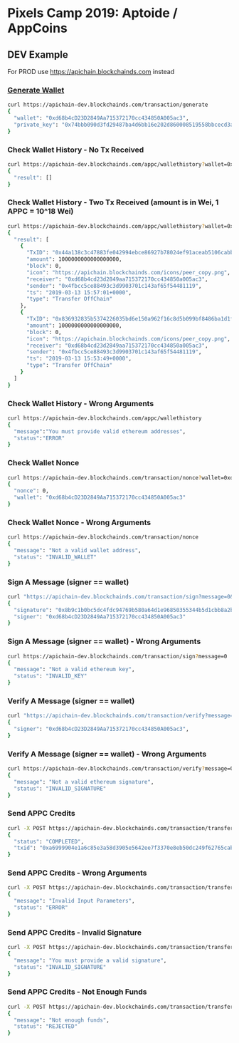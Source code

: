 # Pixels Camp 2019: Aptoide / AppCoins 

## DEV Example 
For PROD use https://apichain.blockchainds.com instead

### [Generate Wallet](#generate-wallet)
```sh
curl https://apichain-dev.blockchainds.com/transaction/generate
{
  "wallet": "0xd68b4cD23D2849Aa715372170cc434850A005ac3",
  "private_key": "0x74bbb090d3fd29487ba4d6bb16e202d860008519558bbcecd3a6c76df6387964"
}
```

### Check Wallet History - No Tx Received
```sh
curl https://apichain-dev.blockchainds.com/appc/wallethistory?wallet=0xd68b4cD23D2849Aa715372170cc434850A005ac3
{
  "result": []
}
```

### Check Wallet History - Two Tx Received (amount is in Wei, 1 APPC = 10^18 Wei)
```sh
curl https://apichain-dev.blockchainds.com/appc/wallethistory?wallet=0xd68b4cD23D2849Aa715372170cc434850A005ac3
{
  "result": [
    {
      "TxID": "0x44a138c3c47883fe042994ebce86927b78024ef91aceab5106cabb6809edb02a",
      "amount": 1000000000000000000,
      "block": 0,
      "icon": "https://apichain.blockchainds.com/icons/peer_copy.png",
      "receiver": "0xd68b4cd23d2849aa715372170cc434850a005ac3",
      "sender": "0x4fbcc5ce88493c3d9903701c143af65f54481119",
      "ts": "2019-03-13 15:57:01+0000",
      "type": "Transfer OffChain"
    },
    {
      "TxID": "0x836932835b5374226035bd6e150a962f16c8d5b099bf8486ba1d1f2f29ea4b19",
      "amount": 1000000000000000000,
      "block": 0,
      "icon": "https://apichain.blockchainds.com/icons/peer_copy.png",
      "receiver": "0xd68b4cd23d2849aa715372170cc434850a005ac3",
      "sender": "0x4fbcc5ce88493c3d9903701c143af65f54481119",
      "ts": "2019-03-13 15:53:49+0000",
      "type": "Transfer OffChain"
    }
  ]
}
```

### Check Wallet History - Wrong Arguments
```sh
curl https://apichain-dev.blockchainds.com/appc/wallethistory
{
  "message":"You must provide valid ethereum addresses",
  "status":"ERROR"
}
```

### Check Wallet Nonce
```sh
curl https://apichain-dev.blockchainds.com/transaction/nonce?wallet=0xd68b4cD23D2849Aa715372170cc434850A005ac3
{
  "nonce": 0,
  "wallet": "0xd68b4cD23D2849Aa715372170cc434850A005ac3"
}
```

### Check Wallet Nonce - Wrong Arguments
```sh
curl https://apichain-dev.blockchainds.com/transaction/nonce
{
  "message": "Not a valid wallet address",
  "status": "INVALID_WALLET"
}
```

### Sign A Message (signer == wallet)
```sh
curl "https://apichain-dev.blockchainds.com/transaction/sign?message=0&private_key=0x74bbb090d3fd29487ba4d6bb16e202d860008519558bbcecd3a6c76df6387964"
{
  "signature": "0x8b9c1b0bc5dc4fdc94769b580a64d1e96850355344b5d1cbb8a2bd843740be44352460d0e78421a73f0aa7d2162bd36eb61c40870c711e6a63a071499c40ae9a1b",
  "signer": "0xd68b4cD23D2849Aa715372170cc434850A005ac3"
}
```

### Sign A Message (signer == wallet) - Wrong Arguments
```sh
curl https://apichain-dev.blockchainds.com/transaction/sign?message=0
{
  "message": "Not a valid ethereum key",
  "status": "INVALID_KEY"
}
```

### Verify A Message (signer == wallet)
```sh
curl "https://apichain-dev.blockchainds.com/transaction/verify?message=0&signature=0x8b9c1b0bc5dc4fdc94769b580a64d1e96850355344b5d1cbb8a2bd843740be44352460d0e78421a73f0aa7d2162bd36eb61c40870c711e6a63a071499c40ae9a1b"
{
  "signer": "0xd68b4cD23D2849Aa715372170cc434850A005ac3",
}
```

### Verify A Message (signer == wallet) - Wrong Arguments
```sh
curl https://apichain-dev.blockchainds.com/transaction/verify?message=0
{
  "message": "Not a valid ethereum signature",
  "status": "INVALID_SIGNATURE"
}
```

### Send APPC Credits
```sh
curl -X POST https://apichain-dev.blockchainds.com/transaction/transfer -d "sender=0xd68b4cD23D2849Aa715372170cc434850A005ac3&receiver=0x4fbcc5ce88493c3d9903701c143af65f54481119&amount=2&signature=0x8b9c1b0bc5dc4fdc94769b580a64d1e96850355344b5d1cbb8a2bd843740be44352460d0e78421a73f0aa7d2162bd36eb61c40870c711e6a63a071499c40ae9a1b"
{
  "status": "COMPLETED",
  "txid": "0xa6999904e1a6c85e3a58d3905e5642ee7f3370e8eb50dc249f62765cabf224e3"
}
```

### Send APPC Credits - Wrong Arguments
```sh
curl -X POST https://apichain-dev.blockchainds.com/transaction/transfer -d "amount=-2"
{
  "message": "Invalid Input Parameters",
  "status": "ERROR"
}
```

### Send APPC Credits - Invalid Signature
```sh
curl -X POST https://apichain-dev.blockchainds.com/transaction/transfer -d "sender=0xd68b4cD23D2849Aa715372170cc434850A005ac3&receiver=0x4fbcc5ce88493c3d9903701c143af65f54481119&amount=2&signature=0x8b9c1b0bc5dc4fdc94769b580a64d1e96850355344b5d1cbb8a2bd843740be44352460d0e78421a73f0aa7d2162bd36eb61c40870c711e6a63a071499caaaaaaaa"
{
  "message": "You must provide a valid signature",
  "status": "INVALID_SIGNATURE"
}
```

### Send APPC Credits - Not Enough Funds
```sh
curl -X POST https://apichain-dev.blockchainds.com/transaction/transfer -d "sender=0xd68b4cD23D2849Aa715372170cc434850A005ac3&receiver=0x4fbcc5ce88493c3d9903701c143af65f54481119&amount=200&signature=0x8b9c1b0bc5dc4fdc94769b580a64d1e96850355344b5d1cbb8a2bd843740be44352460d0e78421a73f0aa7d2162bd36eb61c40870c711e6a63a071499c40ae9a1b"
{
  "message": "Not enough funds",
  "status": "REJECTED"
}
```
